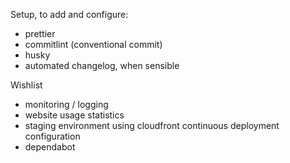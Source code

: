 Setup, to add and configure:
- prettier
- commitlint (conventional commit)
- husky
- automated changelog, when sensible

Wishlist
- monitoring / logging
- website usage statistics
- staging environment using cloudfront continuous deployment configuration
- dependabot
